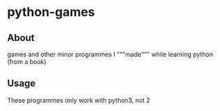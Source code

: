 # python-games

## About
games and other minor programmes I """made""" while learning python (from a book)

## Usage
These programmes only work with python3, not 2
